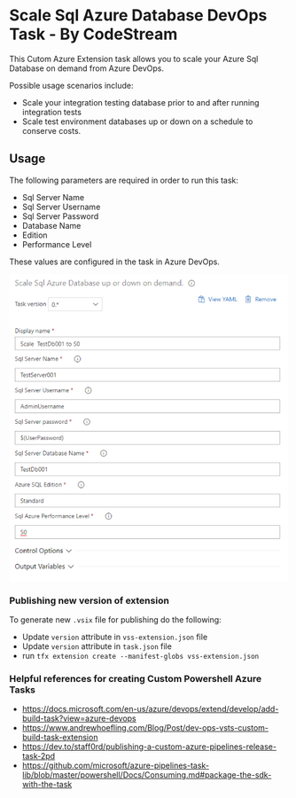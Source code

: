 # Scale Sql Azure Database DevOps Task - By CodeStream

This Cutom Azure Extension task allows you to scale your Azure Sql Database on demand from Azure DevOps. 

Possible usage scenarios include:

* Scale your integration testing database prior to and after running integration tests
* Scale test environment databases up or down on a schedule to conserve costs.

## Usage

The following parameters are required in order to run this task:

* Sql Server Name
* Sql Server Username
* Sql Server Password
* Database Name
* Edition
* Performance Level

These values are configured in the task in Azure DevOps.

![AzureDevopsTaskConfig](https://raw.githubusercontent.com/codestreamsystems/ScaleSqlAzureDatabaseDevOpsTask/master/images/screenshot001.PNG)

### Publishing new version of extension

To generate new `.vsix` file for publishing do the following:

* Update `version` attribute in `vss-extension.json` file
* Update `version` attribute in `task.json` file
* run `tfx extension create --manifest-globs vss-extension.json`

### Helpful references for creating Custom Powershell Azure Tasks

* https://docs.microsoft.com/en-us/azure/devops/extend/develop/add-build-task?view=azure-devops
* https://www.andrewhoefling.com/Blog/Post/dev-ops-vsts-custom-build-task-extension
* https://dev.to/staff0rd/publishing-a-custom-azure-pipelines-release-task-2pd
* https://github.com/microsoft/azure-pipelines-task-lib/blob/master/powershell/Docs/Consuming.md#package-the-sdk-with-the-task
